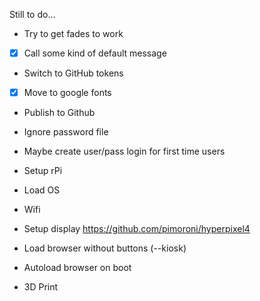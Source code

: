 Still to do...

- Try to get fades to work
-  [x] Call some kind of default message
- Switch to GitHub tokens
- [x] Move to google fonts
- Publish to Github
 - Ignore password file
 - Maybe create user/pass login for first time users

- Setup rPi
 - Load OS
 - Wifi
 - Setup display https://github.com/pimoroni/hyperpixel4
 - Load browser without buttons (--kiosk)
 - Autoload browser on boot

- 3D Print